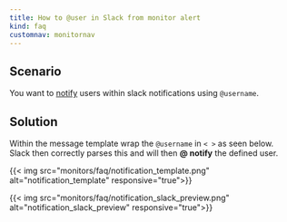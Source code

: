 ```yaml
---
title: How to @user in Slack from monitor alert
kind: faq
customnav: monitornav
---
```


## Scenario

You want to [notify](/monitors/notifications) users within slack notifications using `@username`.

## Solution

Within the message template wrap the `@username` in `< >` as seen below.  Slack then correctly parses this and will then **@ notify** the defined user.

{{< img src="monitors/faq/notification_template.png" alt="notification_template" responsive="true">}}

{{< img src="monitors/faq/notification_slack_preview.png" alt="notification_slack_preview" responsive="true">}}
